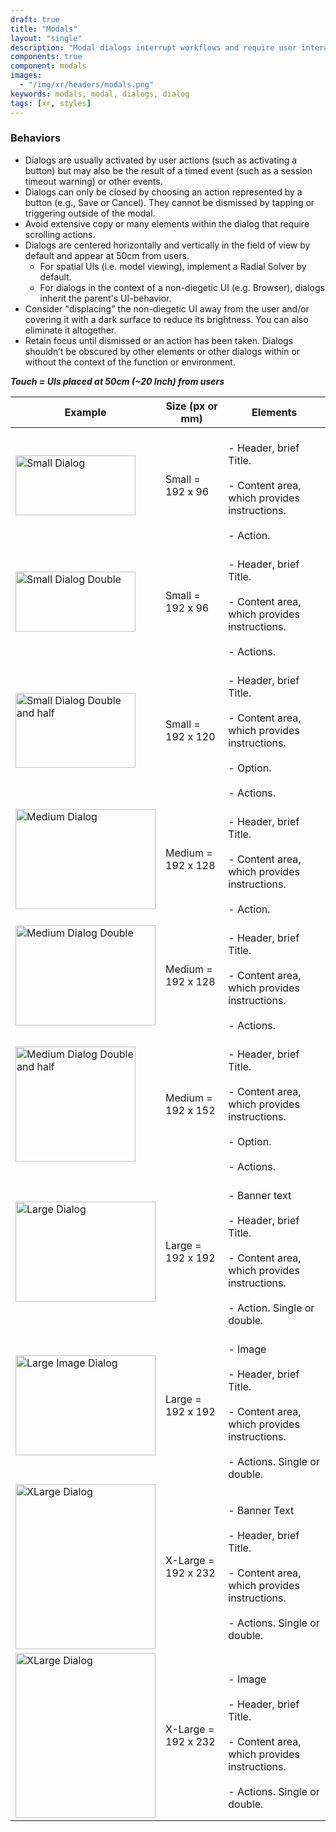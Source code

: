 ```yaml
---
draft: true
title: "Modals"
layout: "single"
description: "Modal dialogs interrupt workflows and require user interaction."
components: true
component: modals
images:
  - "/img/xr/headers/modals.png"
keywords: modals, modal, dialogs, dialog
tags: [xr, styles]
---
```


### Behaviors

- Dialogs are usually activated by user actions (such as activating a button) but may also be the result of a timed event (such as a session timeout warning) or other events.
- Dialogs can only be closed by choosing an action represented by a button (e.g., Save or Cancel). They cannot be dismissed by tapping or triggering outside of the modal.
- Avoid extensive copy or many elements within the dialog that require scrolling actions.
- Dialogs are centered horizontally and vertically in the field of view by default and appear at 50cm from users.
  -  For spatial UIs (i.e. model viewing), implement a Radial Solver by default.
  - For dialogs in the context of a non-diegetic UI (e.g. Browser), dialogs inherit the parent's UI-behavior.
- Consider "displacing" the non-diegetic UI away from the user and/or covering it with a dark surface to reduce its brightness. You can also eliminate it altogether.
- Retain focus until dismissed or an action has been taken. Dialogs shouldn’t be obscured by other elements or other dialogs within or without the context of the function or environment.

***Touch = UIs placed at 50cm (~20 Inch) from users***
<table class="table table-bordered">
  <thead class="thead-light">
    <tr>
      <th>Example</th>
      <th>Size (px or mm)</th>
      <th>Elements</th>
    </tr>
  </thead>
  <tbody>
    <tr>
      <td><img src="/img/xr/Dialog_Small_Anatomy.svg" alt="Small Dialog" width="192"height="96">
      </td>
      <td>Small = 192 x 96</td>
      <td><br>- Header, brief Title.</br>
          <br>- Content area, which provides instructions.</br>
          <br>- Action.</br>
      </td>
    </tr>
    <tr>
      <td><img src="/img/xr/Dialog_Small_Anatomy_2.svg" alt="Small Dialog Double" width="192"height="96">
      </td>
      <td>Small = 192 x 96</td>
      <td><br>- Header, brief Title.</br>
          <br>- Content area, which provides instructions.</br>
          <br>- Actions.</br>
      </td>
    </tr>
    <tr>
      <td><img src="/img/xr/Dialog_Small_Anatomy_2.5.svg" alt="Small Dialog Double and half" width="192"height="120">
      </td>
      <td>Small = 192 x 120</td>
      <td><br>- Header, brief Title.</br>
          <br>- Content area, which provides instructions.</br>
          <br>- Option.</br>
          <br>- Actions.</br>
      </td>
    </tr>
        <tr>
      <td><img src="/img/xr/Dialog_Medium_Anatomy.svg" alt="Medium Dialog" width="224"height="160">
      </td>
      <td>Medium = 192 x 128</td>
      <td><br>- Header, brief Title.</br>
          <br>- Content area, which provides instructions.</br>
          <br>- Action.</br>
      </td>
    </tr>
    <tr>
      <td><img src="/img/xr/Dialog_Medium_Anatomy_2.svg" alt="Medium Dialog Double" width="224"height="160">
      </td>
      <td>Medium = 192 x 128</td>
      <td><br>- Header, brief Title.</br>
          <br>- Content area, which provides instructions.</br>
          <br>- Actions.</br>
      </td>
    </tr>
    <tr>
      <td><img src="/img/xr/Dialog_Medium_Anatomy_2.5.svg" alt="Medium Dialog Double and half" width="192"height="184">
      </td>
      <td>Medium = 192 x 152</td>
      <td><br>- Header, brief Title.</br>
          <br>- Content area, which provides instructions.</br>
          <br>- Option.</br>
          <br>- Actions.</br>
      </td>
    <tr>
      <td><img src="/img/xr/Dialog_Large_Anatomy.svg" alt="Large Dialog" width="224"height="160">
      </td>
      <td>Large = 192 x 192</td>
      <td><br>- Banner text</br>
          <br>- Header, brief Title.</br>
          <br>- Content area, which provides instructions.</br>
          <br>- Action. Single or double.</br>
      </td>
    </tr>
    <tr>
      <td><img src="/img/xr/Dialog_Large_Image_Anatomy.svg" alt="Large Image Dialog" width="224"height="160">
      </td>
      <td>Large = 192 x 192</td>
      <td><br>- Image</br>
          <br>- Header, brief Title.</br>
          <br>- Content area, which provides instructions.</br>
          <br>- Actions. Single or double.</br>
      </td>
    </tr>
    <tr>
      <td><img src="/img/xr/Dialog_XLarge_Anatomy.svg" alt="XLarge Dialog" width="224"height="264">
      </td>
      <td>X-Large = 192 x 232</td>
      <td><br>- Banner Text</br>
          <br>- Header, brief Title.</br>
          <br>- Content area, which provides instructions.</br>
          <br>- Actions. Single or double.</br>
      </td>
    </tr>
    <tr>
      <td><img src="/img/xr/Dialog_XLarge_Image_Anatomy.svg" alt="XLarge Dialog" width="224"height="264">
      </td>
      <td>X-Large = 192 x 232</td>
      <td><br>- Image</br>
          <br>- Header, brief Title.</br>
          <br>- Content area, which provides instructions.</br>
          <br>- Actions. Single or double.</br>
      </td>
    </tr>
  </tbody>
</table>


